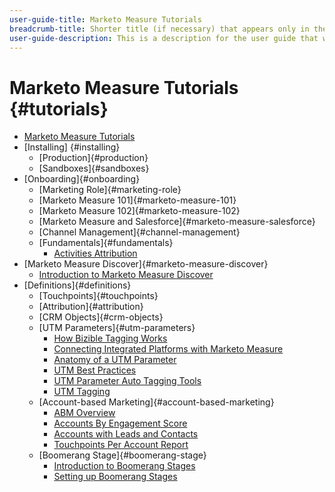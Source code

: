 ```yaml
---
user-guide-title: Marketo Measure Tutorials
breadcrumb-title: Shorter title (if necessary) that appears only in the breadcrumb.
user-guide-description: This is a description for the user guide that will be displayed on the landing page.
---
```


# Marketo Measure Tutorials {#tutorials}

+ [Marketo Measure Tutorials](overview.md)
+ [Installing] {#installing}
  + [Production]{#production}
  + [Sandboxes]{#sandboxes}
+ [Onboarding]{#onboarding}
  + [Marketing Role]{#marketing-role}
  + [Marketo Measure 101]{#marketo-measure-101}
  + [Marketo Measure 102]{#marketo-measure-102}
  + [Marketo Measure and Salesforce]{#marketo-measure-salesforce}
  + [Channel Management]{#channel-management}
  + [Fundamentals]{#fundamentals}
    + [Activities Attribution](onboarding/fundamentals/activities-attribution.md)
+ [Marketo Measure Discover]{#marketo-measure-discover}
  + [Introduction to Marketo Measure Discover](marketo-measure-discover/introduction-to-bizible-discover.md)
+ [Definitions]{#definitions}
  + [Touchpoints]{#touchpoints}
  + [Attribution]{#attribution}
  + [CRM Objects]{#crm-objects}
  + [UTM Parameters]{#utm-parameters}
    + [How Bizible Tagging Works](definitions/utm-parameters/how-bizible-tagging-works.md)
    + [Connecting Integrated Platforms with Marketo Measure](definitions/utm-parameters/connecting-integrated-platforms-with-bizible.md)
    + [Anatomy of a UTM Parameter](definitions/utm-parameters/anatomy-of-a-utm-parameter.md)
    + [UTM Best Practices](definitions/utm-parameters/utm-best-practices.md)
    + [UTM Parameter Auto Tagging Tools](definitions/utm-parameters/utm-parameter-auto-tagging-tools.md)
    + [UTM Tagging](definitions/utm-parameters/utm-tagging.md)
  + [Account-based Marketing]{#account-based-marketing}
    + [ABM Overview](definitions/account-based-marketing/abm-overview.md)
    + [Accounts By Engagement Score](definitions/account-based-marketing/accounts-by-engagement-score.md)
    + [Accounts with Leads and Contacts](definitions/account-based-marketing/accounts-with-leads-and-contacts.md)
    + [Touchpoints Per Account Report](definitions/account-based-marketing/touchpoints-per-account-report.md)
  + [Boomerang Stage]{#boomerang-stage}
    + [Introduction to Boomerang Stages](definitions/boomerang-stage/introduction-to-boomerang-stages.md)
    + [Setting up Boomerang Stages](definitions/boomerang-stage/setting-up-boomerang-stages.md)